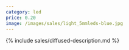 ```yaml
---
category: led
price: 0.20
image: /images/sales/light_5mmleds-blue.jpg
---
```

{% include sales/diffused-description.md %}
